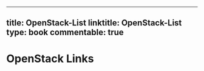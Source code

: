 
---
title: OpenStack-List
linktitle: OpenStack-List
type: book
commentable: true
---

# OpenStack Links

    
